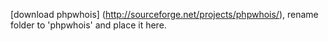 [download phpwhois] (http://sourceforge.net/projects/phpwhois/), rename folder to 'phpwhois' and place it here.

